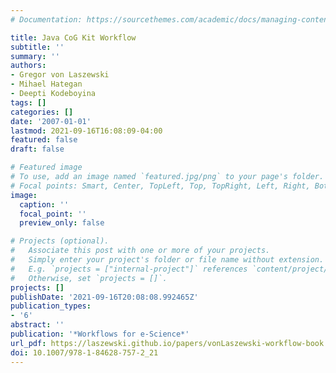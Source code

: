 ```yaml
---
# Documentation: https://sourcethemes.com/academic/docs/managing-content/

title: Java CoG Kit Workflow
subtitle: ''
summary: ''
authors:
- Gregor von Laszewski
- Mihael Hategan
- Deepti Kodeboyina
tags: []
categories: []
date: '2007-01-01'
lastmod: 2021-09-16T16:08:09-04:00
featured: false
draft: false

# Featured image
# To use, add an image named `featured.jpg/png` to your page's folder.
# Focal points: Smart, Center, TopLeft, Top, TopRight, Left, Right, BottomLeft, Bottom, BottomRight.
image:
  caption: ''
  focal_point: ''
  preview_only: false

# Projects (optional).
#   Associate this post with one or more of your projects.
#   Simply enter your project's folder or file name without extension.
#   E.g. `projects = ["internal-project"]` references `content/project/deep-learning/index.md`.
#   Otherwise, set `projects = []`.
projects: []
publishDate: '2021-09-16T20:08:08.992465Z'
publication_types:
- '6'
abstract: ''
publication: '*Workflows for e-Science*'
url_pdf: https://laszewski.github.io/papers/vonLaszewski-workflow-book.pdf
doi: 10.1007/978-1-84628-757-2_21
---
```

